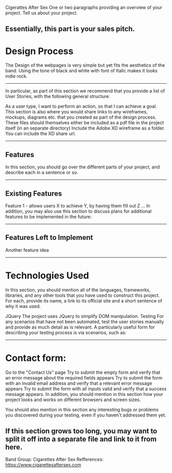 Cigerattes After Sex
One or two paragraphs providing an overview of your project. Tell us about your project.

## Essentially, this part is your sales pitch.

# Design Process

The Design of the webpages is very simple but yet fits the aesthetics of the band. Using the tone of black and white with font of Italic makes it looks indie rock.

---

In particular, as part of this section we recommend that you provide a list of User Stories, with the following general structure:

As a user type, I want to perform an action, so that I can achieve a goal.
This section is also where you would share links to any wireframes, mockups, diagrams etc. that you created as part of the design process. These files should themselves either be included as a pdf file in the project itself (in an separate directory) Include the Adobe XD wireframe as a folder. You can include the XD share url.

---

## Features

In this section, you should go over the different parts of your project, and describe each in a sentence or so.

---

## Existing Features

Feature 1 - allows users X to achieve Y, by having them fill out Z
...
In addition, you may also use this section to discuss plans for additional features to be implemented in the future:

---

## Features Left to Implement

Another feature idea

---

# Technologies Used

In this section, you should mention all of the languages, frameworks, libraries, and any other tools that you have used to construct this project. For each, provide its name, a link to its official site and a short sentence of why it was used.

JQuery
The project uses JQuery to simplify DOM manipulation.
Testing
For any scenarios that have not been automated, test the user stories manually and provide as much detail as is relevant. A particularly useful form for describing your testing process is via scenarios, such as:

---

# Contact form:

Go to the "Contact Us" page
Try to submit the empty form and verify that an error message about the required fields appears
Try to submit the form with an invalid email address and verify that a relevant error message appears
Try to submit the form with all inputs valid and verify that a success message appears.
In addition, you should mention in this section how your project looks and works on different browsers and screen sizes.

You should also mention in this section any interesting bugs or problems you discovered during your testing, even if you haven't addressed them yet.

## If this section grows too long, you may want to split it off into a separate file and link to it from here.

Band Group: Cigarettes After Sex
Refferences: https://www.cigarettesaftersex.com
